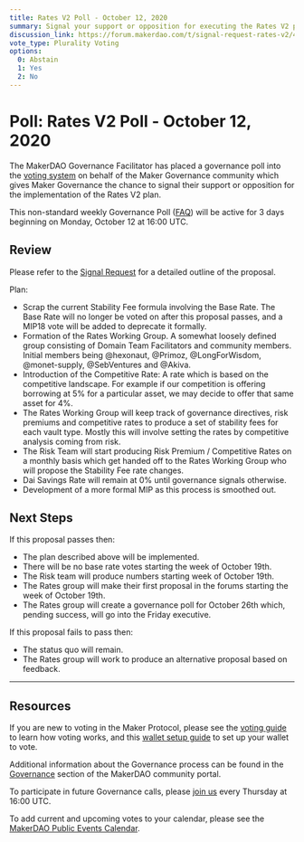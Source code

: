 ```yaml
---
title: Rates V2 Poll - October 12, 2020
summary: Signal your support or opposition for executing the Rates V2 plan.
discussion_link: https://forum.makerdao.com/t/signal-request-rates-v2/4481
vote_type: Plurality Voting
options:
  0: Abstain
  1: Yes
  2: No
---
```


# Poll: Rates V2 Poll - October 12, 2020

The MakerDAO Governance Facilitator has placed a governance poll into the [voting system](https://vote.makerdao.com/polling) on behalf of the Maker Governance community which gives Maker Governance the chance to signal their support or opposition for the implementation of the Rates V2 plan.

This non-standard weekly Governance Poll ([FAQ](https://community-development.makerdao.com/makerdao-mcd-faqs/faqs#governance)) will be active for 3 days beginning on Monday, October 12 at 16:00 UTC.

## Review

Please refer to the [Signal Request](https://forum.makerdao.com/t/signal-request-rates-v2/4481) for a detailed outline of the proposal.

Plan:

- Scrap the current Stability Fee formula involving the Base Rate. The Base Rate will no longer be voted on after this proposal passes, and a MIP18 vote will be added to deprecate it formally.
- Formation of the Rates Working Group. A somewhat loosely defined group consisting of Domain Team Facilitators and community members. Initial members being @hexonaut, @Primoz, @LongForWisdom, @monet-supply, @SebVentures and @Akiva.
- Introduction of the Competitive Rate: A rate which is based on the competitive landscape. For example if our competition is offering borrowing at 5% for a particular asset, we may decide to offer that same asset for 4%.
- The Rates Working Group will keep track of governance directives, risk premiums and competitive rates to produce a set of stability fees for each vault type. Mostly this will involve setting the rates by competitive analysis coming from risk.
- The Risk Team will start producing Risk Premium / Competitive Rates on a monthly basis which get handed off to the Rates Working Group who will propose the Stability Fee rate changes.
- Dai Savings Rate will remain at 0% until governance signals otherwise.
- Development of a more formal MIP as this process is smoothed out.

## Next Steps

If this proposal passes then:

- The plan described above will be implemented.
- There will be no base rate votes starting the week of October 19th.
- The Risk team will produce numbers starting week of October 19th.
- The Rates group will make their first proposal in the forums starting the week of October 19th.
- The Rates group will create a governance poll for October 26th which, pending success, will go into the Friday executive.

If this proposal fails to pass then:

- The status quo will remain.
- The Rates group will work to produce an alternative proposal based on feedback.

---

## Resources

If you are new to voting in the Maker Protocol, please see the [voting guide](https://community-development.makerdao.com/en/learn/governance/how-voting-works/) to learn how voting works, and this [wallet setup guide](https://community-development.makerdao.com/en/learn/governance/voting-setup/) to set up your wallet to vote.

Additional information about the Governance process can be found in the [Governance](https://community-development.makerdao.com/en/learn/governance) section of the MakerDAO community portal.

To participate in future Governance calls, please [join us](https://github.com/makerdao/community/tree/master/governance/governance-and-risk-meetings) every Thursday at 16:00 UTC.

To add current and upcoming votes to your calendar, please see the [MakerDAO Public Events Calendar](https://calendar.google.com/calendar/embed?src=makerdao.com_3efhm2ghipksegl009ktniomdk%40group.calendar.google.com&ctz=America%2FLos_Angeles).
